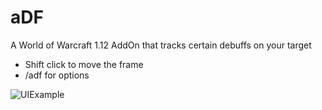 # aDF
A World of Warcraft 1.12 AddOn that tracks certain debuffs on your target
- Shift click to move the frame
- /adf for options

![UIExample](https://i.imgur.com/ujrAYkr.png)
